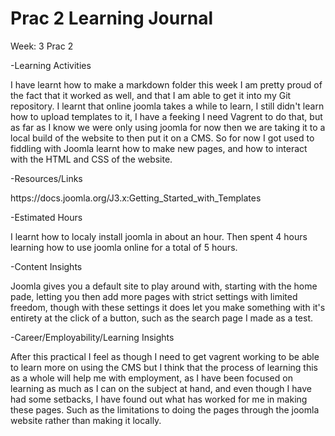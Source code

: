 # Prac 2 Learning Journal

<p>Week: 3 Prac 2<p/>
<p>-Learning Activities</p>
<p>I have learnt how to make a markdown folder this week
I am pretty proud of the fact that it worked as well,
and that I am able to get it into my Git repository.
I learnt that online joomla takes a while to learn,
I still didn't learn how to upload templates to it,
I have a feeking I need Vagrent to do that, but as 
far as I know we were only using joomla for now
then we are taking it to a local build of the website
to then put it on a CMS. So for now I got used to fiddling 
with Joomla learnt how to make new pages, and how
to interact with the HTML and CSS of the website.
</p>
<p>-Resources/Links</p>
<p>https://docs.joomla.org/J3.x:Getting_Started_with_Templates</p>
<p>-Estimated Hours</p>
<p>I learnt how to localy install joomla in about 
an hour. Then spent 4 hours learning how to use joomla
online for a total of 5 hours.</p>
<p>-Content Insights</p>
<p>Joomla gives you a default site to play around with,
starting with the home pade, letting you then add more pages
with strict settings with limited freedom, though with
these settings it does let you make something with 
it's entirety at the click of a button, such as the search
page I made as a test.</p>
<p>-Career/Employability/Learning Insights</p>
<p>After this practical I feel as though I need to 
get vagrent working to be able to learn more on using 
the CMS but I think that the process of learning this
as a whole will help me with employment, as I have been
focused on learning as much as I can on the subject at hand,
and even though I have had some setbacks, I have found out
what has worked for me in making these pages. Such as 
the limitations to doing the pages through the joomla website
rather than making it locally.</p>


